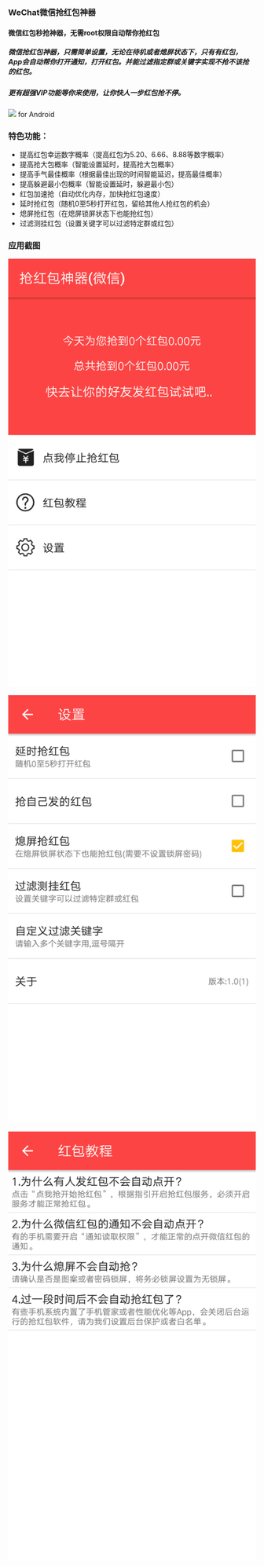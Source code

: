 ### WeChat微信抢红包神器
#### 微信红包秒抢神器，无需root权限自动帮你抢红包
##### 微信抢红包神器，只需简单设置，无论在待机或者熄屏状态下，只有有红包，App会自动帮你打开通知，打开红包。并能过滤指定群或关键字实现不抢不该抢的红包。
##### 更有超强VIP功能等你来使用，让你快人一步红包抢不停。

<a href="https://play.google.com/store/apps/details?id=com.helper.redpacket.wechat"><img src="https://play.google.com/intl/en_us/badges/images/generic/en-play-badge.png" height="48"></a> for Android

### 特色功能：
 - 提高红包幸运数字概率（提高红包为5.20、6.66、8.88等数字概率）
 - 提高抢大包概率（智能设置延时，提高抢大包概率）
 - 提高手气最佳概率（根据最佳出现的时间智能延迟，提高最佳概率）
 - 提高躲避最小包概率（智能设置延时，躲避最小包）
 - 红包加速抢（自动优化内存，加快抢红包速度）
 - 延时抢红包（随机0至5秒打开红包，留给其他人抢红包的机会）
 - 熄屏抢红包（在熄屏锁屏状态下也能抢红包）
 - 过滤测挂红包（设置关键字可以过滤特定群或红包）
 
 ### 应用截图
 ![image](https://github.com/liz740839/WeChatRedPacketHelper/raw/master/1.png)
 
 ![image](https://github.com/liz740839/WeChatRedPacketHelper/raw/master/2.png)
 
 ![image](https://github.com/liz740839/WeChatRedPacketHelper/raw/master/3.png)
